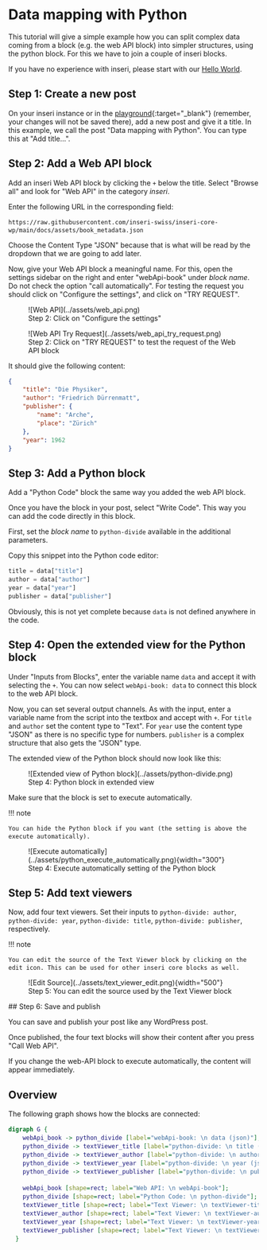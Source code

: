 # Data mapping with Python

This tutorial will give a simple example how you can split complex data coming from a block (e.g. the web API block) into simpler structures, using the python block.
For this we have to join a couple of inseri blocks.

If you have no experience with inseri, please start with our [Hello World](./hello-world.md).

## Step 1: Create a new post

On your inseri instance or in the [playground](https://playground.inseri.swiss){:target="\_blank"} (remember, your changes will not be saved there), add a new post and give it a title.
In this example, we call the post "Data mapping with Python". You can type this at "Add title...".

## Step 2: Add a Web API block

Add an inseri Web API block by clicking the `+` below the title.
Select "Browse all" and look for "Web API" in the category _inseri_.

Enter the following URL in the corresponding field:

```
https://raw.githubusercontent.com/inseri-swiss/inseri-core-wp/main/docs/assets/book_metadata.json
```

Choose the Content Type "JSON" because that is what will be read by the dropdown that we are going to add later.

Now, give your Web API block a meaningful name.
For this, open the settings sidebar on the right and enter "webApi-book" under _block name_.
Do not check the option "call automatically". For testing the request you should click on "Configure the settings", and click on "TRY REQUEST".

<figure markdown>
![Web API](../assets/web_api.png)
  <figcaption>Step 2: Click on "Configure the settings"</figcaption>
</figure>

<figure markdown>
![Web API Try Request](../assets/web_api_try_request.png)
  <figcaption>Step 2: Click on "TRY REQUEST" to test the request of the Web API block</figcaption>
</figure>

It should give the following content:

```json
{
	"title": "Die Physiker",
	"author": "Friedrich Dürrenmatt",
	"publisher": {
		"name": "Arche",
		"place": "Zürich"
	},
	"year": 1962
}
```

## Step 3: Add a Python block

Add a "Python Code" block the same way you added the web API block.

Once you have the block in your post, select "Write Code". This way you can add the code directly in this block.

First, set the _block name_ to `python-divide` available in the additional parameters.

Copy this snippet into the Python code editor:

```python
title = data["title"]
author = data["author"]
year = data["year"]
publisher = data["publisher"]
```

Obviously, this is not yet complete because `data` is not defined anywhere in the code.

## Step 4: Open the extended view for the Python block

Under "Inputs from Blocks", enter the variable name `data` and accept it with selecting the `+`.
You can now select `webApi-book: data` to connect this block to the web API block.

Now, you can set several output channels.
As with the input, enter a variable name from the script into the textbox and accept with `+`.
For `title` and `author` set the content type to "Text".
For `year` use the content type "JSON" as there is no specific type for numbers.
`publisher` is a complex structure that also gets the "JSON" type.

The extended view of the Python block should now look like this:

<figure markdown>
![Extended view of Python block](../assets/python-divide.png)
<figcaption>Step 4: Python block in extended view</figcaption>
</figure>

Make sure that the block is set to execute automatically.

!!! note

    You can hide the Python block if you want (the setting is above the execute automatically).

<figure markdown>
![Execute automatically](../assets/python_execute_automatically.png){width="300"}
<figcaption>Step 4: Execute automatically setting of the Python block</figcaption>
</figure>

## Step 5: Add text viewers

Now, add four text viewers.
Set their inputs to `python-divide: author`, `python-divide: year`, `python-divide: title`, `python-divide: publisher`, respectively.

!!! note

    You can edit the source of the Text Viewer block by clicking on the edit icon. This can be used for other inseri core blocks as well.

<figure markdown>
![Edit Source](../assets/text_viewer_edit.png){width="500"}
<figcaption>Step 5: You can edit the source used by the Text Viewer block</figcaption>
</figure>
## Step 6: Save and publish

You can save and publish your post like any WordPress post.

Once published, the four text blocks will show their content after you press "Call Web API".

If you change the web-API block to execute automatically, the content will appear immediately.

## Overview

The following graph shows how the blocks are connected:

```dot
digraph G {
    webApi_book -> python_divide [label="webApi-book: \n data (json)"];
    python_divide -> textViewer_title [label="python-divide: \n title (text)"];
    python_divide -> textViewer_author [label="python-divide: \n author (text)"];
    python_divide -> textViewer_year [label="python-divide: \n year (json)"];
    python_divide -> textViewer_publisher [label="python-divide: \n publisher (json)"];

    webApi_book [shape=rect; label="Web API: \n webApi-book"];
    python_divide [shape=rect; label="Python Code: \n python-divide"];
    textViewer_title [shape=rect; label="Text Viewer: \n textViewer-title"];
    textViewer_author [shape=rect; label="Text Viewer: \n textViewer-author"];
    textViewer_year [shape=rect; label="Text Viewer: \n textViewer-year"];
    textViewer_publisher [shape=rect; label="Text Viewer: \n textViewer-publisher"];
  }
```
